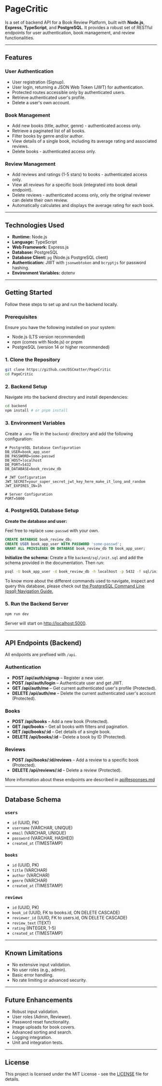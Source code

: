 # PageCritic

Is a set of backend API for a Book Review Platform, built with **Node.js**, **Express**, **TypeScript**, and **PostgreSQL**. It provides a robust set of RESTful endpoints for user authentication, book management, and review functionalities.

---

## Features

### User Authentication

* User registration (Signup).
* User login, returning a JSON Web Token (JWT) for authentication.
* Protected routes accessible only by authenticated users.
* Retrieve authenticated user's profile.
* Delete a user's own account.

### Book Management

* Add new books (title, author, genre) - authenticated access only.
* Retrieve a paginated list of all books.
* Filter books by genre and/or author.
* View details of a single book, including its average rating and associated reviews.
* Delete books - authenticated access only.

### Review Management

* Add reviews and ratings (1-5 stars) to books - authenticated access only.
* View all reviews for a specific book (integrated into book detail endpoint).
* Delete reviews - authenticated access only, only the original reviewer can delete their own review.
* Automatically calculates and displays the average rating for each book.

---

## Technologies Used

* **Runtime:** Node.js
* **Language:** TypeScript
* **Web Framework:** Express.js
* **Database:** PostgreSQL
* **Database Client:** `pg` (Node.js PostgreSQL client)
* **Authentication:** JWT with `jsonwebtoken` and `bcryptjs` for password hashing.
* **Environment Variables:** dotenv

---

## Getting Started

Follow these steps to set up and run the backend locally.

### Prerequisites

Ensure you have the following installed on your system:

* Node.js (LTS version recommended)
* npm (comes with Node.js) or pnpm
* PostgreSQL (version 14 or higher recommended)

### 1. Clone the Repository

```bash
git clone https://github.com/DSCmatter/PageCritic
cd PageCritic
```

### 2. Backend Setup

Navigate into the backend directory and install dependencies:

```bash
cd backend
npm install # or pnpm install
```

### 3. Environment Variables

Create a `.env` file in the `backend/` directory and add the following configuration:

```env
# PostgreSQL Database Configuration
DB_USER=book_app_user
DB_PASSWORD=some-passwd
DB_HOST=localhost
DB_PORT=5432
DB_DATABASE=book_review_db

# JWT Configuration
JWT_SECRET=your_super_secret_jwt_key_here_make_it_long_and_random
JWT_EXPIRES_IN=1h

# Server Configuration
PORT=5000
```

### 4. PostgreSQL Database Setup

**Create the database and user:**

Feel free to replace `some-passwd` with your own.

```sql
CREATE DATABASE book_review_db;
CREATE USER book_app_user WITH PASSWORD 'some-passwd';
GRANT ALL PRIVILEGES ON DATABASE book_review_db TO book_app_user;
```

**Initialize the schema:**
Create a file `backend/sql/init.sql` and add the schema provided in the documentation. Then run:

```bash
psql -U book_app_user -d book_review_db -h localhost -p 5432 -f sql/init.sql
```

To know more about the different commands used to navigate, inspect and query this database, please check out [the PostgreSQL Command Line (psql) Navigation Guide.](psqlCMDs.md)

### 5. Run the Backend Server

```bash
npm run dev
```

Server will start on [http://localhost:5000](http://localhost:5000).

---

## API Endpoints (Backend)

All endpoints are prefixed with `/api`.

### Authentication

* **POST /api/auth/signup** – Register a new user.
* **POST /api/auth/login** – Authenticate user and get JWT.
* **GET /api/auth/me** – Get current authenticated user's profile (Protected).
* **DELETE /api/auth/me** – Delete the current authenticated user's account (Protected).

### Books

* **POST /api/books** – Add a new book (Protected).
* **GET /api/books** – Get all books with filters and pagination.
* **GET /api/books/\:id** – Get details of a single book.
* **DELETE /api/books/\:id** – Delete a book by ID (Protected).

### Reviews

* **POST /api/books/\:id/reviews** – Add a review to a specific book (Protected).
* **DELETE /api/reviews/\:id** – Delete a review (Protected).

More information about these endpoints are described in [apiResponses.md](apiResponses.md)

---

## Database Schema

### `users`

* `id` (UUID, PK)
* `username` (VARCHAR, UNIQUE)
* `email` (VARCHAR, UNIQUE)
* `password` (VARCHAR, HASHED)
* `created_at` (TIMESTAMP)

### `books`

* `id` (UUID, PK)
* `title` (VARCHAR)
* `author` (VARCHAR)
* `genre` (VARCHAR)
* `created_at` (TIMESTAMP)

### `reviews`

* `id` (UUID, PK)
* `book_id` (UUID, FK to books.id, ON DELETE CASCADE)
* `reviewer_id` (UUID, FK to users.id, ON DELETE CASCADE)
* `review_text` (TEXT)
* `rating` (INTEGER, 1-5)
* `created_at` (TIMESTAMP)

---

## Known Limitations

* No extensive input validation.
* No user roles (e.g., admin).
* Basic error handling.
* No rate limiting or advanced security.

---

## Future Enhancements

* Robust input validation.
* User roles (Admin, Reviewer).
* Password reset functionality.
* Image uploads for book covers.
* Advanced sorting and search.
* Logging integration.
* Unit and integration tests.

---

## License

This project is licensed under the MIT License - see the [LICENSE](LICENSE) file for details.

